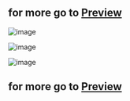 ## for more go to [Preview]([https://lemon-meadow-0cbe65210.5.azurestaticapps.net/](https://djcsi-web-task-varshil-shah.vercel.app/))
![image](https://github.com/Varshil-B-Shah/bazaar-fe/assets/141412745/7dadb94a-1d2e-4167-a5a1-334c5f48dd9c)

![image](https://github.com/Varshil-B-Shah/bazaar-fe/assets/141412745/74cd3837-5675-48a0-83cf-625a4b0d5c19)

![image](https://github.com/Varshil-B-Shah/bazaar-fe/assets/141412745/c9ba6e54-c6b3-4c03-8eec-537fa264567d)

## for more go to [Preview](https://lemon-meadow-0cbe65210.5.azurestaticapps.net/)

